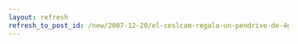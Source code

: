 ```yaml
---
layout: refresh
refresh_to_post_id: /new/2007-12-20/el-ceslcam-regala-un-pendrive-de-4gb.html
---
```

